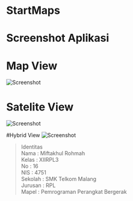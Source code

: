 # StartMaps
# Screenshot Aplikasi<br>
# Map View
![Screenshot](https://github.com/miftakhulrohmah/SeeMe/blob/master/3.jpg)<br>

# Satelite View
![Screenshot](https://github.com/miftakhulrohmah/SeeMe/blob/master/2.jpg)<br>

#Hybrid View
![Screenshot](https://github.com/miftakhulrohmah/SeeMe/blob/master/1.jpg)<br>

 >Identitas <br>
Nama    : Miftakhul Rohmah<br>
Kelas   : XIIRPL3<br>
No      : 16<br>
NIS     : 4751<br>
Sekolah : SMK Telkom Malang<br>
Jurusan : RPL<br>
Mapel   : Pemrograman Perangkat Bergerak<br>
